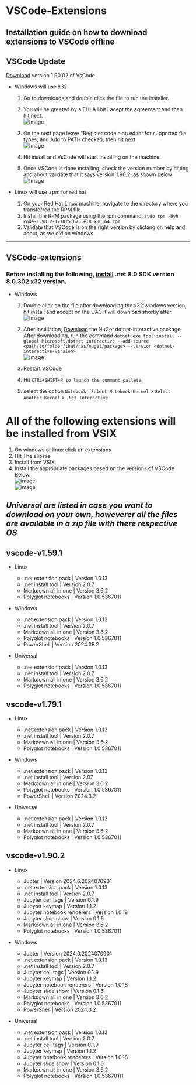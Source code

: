 
# VSCode-Extensions

Installation guide on how to download extensions to VSCode offline
---
## VSCode Update
[Download](https://code.visualstudio.com/download) version 1.90.02 of VsCode 
+ Windows will use x32 
  
  1. Go to downloads and double click the file to run the installer.
  
  2.  You will be greeted by a EULA i hit i acept the agreement and then hit next. <br>
![image](https://github.com/Unanimousangel/VSCode/assets/71099427/2ff53d1c-bdf0-41fa-9a95-04cc8f43e0d4)

  
  3.  On the next page leave "Register code a an editor for supported file types, and Add to PATH checked, then hit next. <br>
      ![image](https://github.com/Unanimousangel/VSCode/assets/71099427/131a2993-a1dc-4a38-989a-a660bae31ff2)

  4. Hit install and VsCode will start installing on the machine.
  5. Once VSCode is done installing, check the version number by hitting and about validate that it says version 1.90.2. as shown below  <br>
![image](https://github.com/Unanimousangel/VSCode/assets/71099427/5d7728ac-e87a-487c-b217-1cbe4fbddcdc)

+ Linux will use .rpm for red hat
  1. On your Red Hat Linux machine, navigate to the directory where you transferred the RPM file.
  2. Install the RPM package using the rpm command. 
  `sudo rpm -Uvh code-1.90.2-1718751675.el8.x86_64.rpm` 
  3. Validate that VSCode is on the right version by clicking on help and about, as we did on windows.
---
## VSCode-extensions
### Before installing the following, [install](https://dotnet.microsoft.com/en-us/download/dotnet/8.0) .net 8.0 SDK version 8.0.302 x32 version.
+ Windows
  1. Double click on the file after downloading the x32 windows version, hit install and accept on the UAC it will  download shortly after. <br>
    ![image](https://github.com/Unanimousangel/VSCode/assets/71099427/a38d3db8-7683-4a78-84e6-8734ffa02274)
  2. After instillation, [Download](https://www.nuget.org/packages/Microsoft.dotnet-interactive) the NuGet dotnet-interactive package. After downloading, run the command `dotnet.exe tool install --global Microsoft.dotnet-interactive --add-source <path/to/folder/that/has/nuget/package> --version <dotnet-interactive-version>` <br>
  ![image](https://github.com/user-attachments/assets/1ddf1365-eb57-4ef2-94d4-f3b2ada0acd5)


  3. Restart VSCode
  4. Hit `CTRL+SHIFT+P to launch the command pallete`
  5. select the option `Notebook: Select Notebook Kernel` > `Select Another Kernel` > `.Net Interactive`
# All of the following extensions will be installed from VSIX
1. On windows or linux click on extensions
2. Hit The elipses
3. Install from VSIX
4. Install the appropriate packages based on the versions of VSCode Below. <br>
![image](https://github.com/user-attachments/assets/d5e74959-d000-48cd-a30d-e9f4ae148d12) <br>
![image](https://github.com/user-attachments/assets/8956a121-4eb3-43e5-8d59-277b6d00b732)


## *Universal are listed in case you want to download on your own, howeverer all the files are available in a zip file with there respective OS*
##  vscode-v1.59.1

 + Linux
    + .net extension pack | Version 1.0.13
    + .net install tool | Version 2.0.7
    + Markdown all in one | Version 3.6.2
    + Polyglot notebooks | Version 1.0.5367011

  + Windows
    + .net extension pack | Version 1.0.13
    + .net install tool | Version 2.0.7
    + Markdown all in one | Version 3.6.2
    + Polyglot notebooks | Version 1.0.5367011
    + PowerShell | Version 2024.3F.2

  + Universal
    + .net extension pack | Version 1.0.13
    + .net install tool | Version 2.0.7
    + Markdown all in one | Version 3.6.2
    + Polyglot notebooks | Version 1.0.5367011

## vscode-v1.79.1
  + Linux
    + .net extension pack | Version 1.0.13
    + .net install tool | Version 2.0.7
    + Markdown all in one | Version 3.6.2
    + Polyglot notebooks | Version 1.0.5367011
  
  + Windows
    + .net extension pack | Version 1.0.13
    + .net install tool | Version 2.07
    + Markdown all in one | Version 3.6.2
    + Polyglot notebooks | Version 1.0.5367011
    + PowerShell | Version 2024.3.2

   
  + Universal
    + .net extension pack | Version 1.0.13
    + .net install tool | Version 2.0.7
    + Markdown all in one | Version 3.6.2
    + Polyglot notebooks | Version 1.0.5367011
  
## vscode-v1.90.2
  + Linux
    + Jupter | Version 2024.6.2024070901
    + .net extension pack | Version 1.0.13
    + .net install tool | Version 2.0.7
    + Jupyter cell tags | Version  0.1.9
    + Jupyter keymap | Version 1.1.2
    + Jupyter notebook renderers | Version 1.0.18
    + Jupyter slide show | Version  0.1.6
    + Markdown all in one | Version 3.6.2
    + Polyglot notebooks | Version 1.0.5367011
  
  + Windows
    + Jupter | Version 2024.6.2024070901
    + .net extension pack | Version 1.0.13
    + .net install tool | Version 2.0.7
    + Jupyter cell tags | Version  0.1.9
    + Jupyter keymap | Version 1.1.2
    + Jupyter notebook renderers | Version 1.0.18
    + Jupyter slide show | Version  0.1.6
    + Markdown all in one | Version 3.6.2
    + Polyglot notebooks | Version 1.0.5367011
    + PowerShell | Version 2024.3.2 
  
  + Universal
    + .net extension pack | Version 1.0.13
    + .net install tool | Version 2.0.7
    + Jupyter cell tags | Version  0.1.9
    + Jupyter keymap | Version 1.1.2
    + Jupyter notebook renderers | Version 1.0.18
    + Jupyter slide show | Version  0.1.6
    + Markdown all in one | Version 3.6.2
    + Polyglot notebooks | Version 1.0.53670111
















